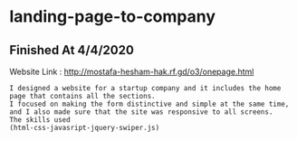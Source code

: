 # landing-page-to-company

## Finished At 4/4/2020
Website Link : http://mostafa-hesham-hak.rf.gd/o3/onepage.html


    I designed a website for a startup company and it includes the home page that contains all the sections.
    I focused on making the form distinctive and simple at the same time, and I also made sure that the site was responsive to all screens.
    The skills used
    (html-css-javasript-jquery-swiper.js)
